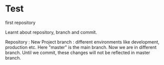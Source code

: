 # Test
first repository

Learnt about repository, branch and commit.

Repository : New Project
branch     : different environments like development, production etc. Here "master" is the main branch.
             Now we are in different branch. Until we commit, these changes will not be reflected in master branch.
